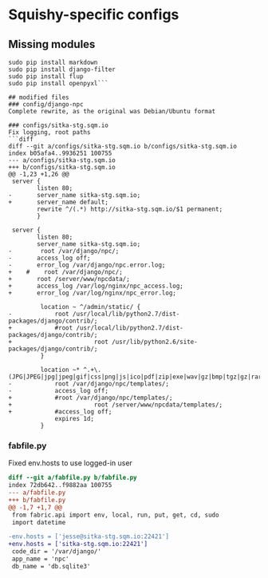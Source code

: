 # Squishy-specific configs

## Missing modules
```sudo pip install djangorestframework
sudo pip install markdown
sudo pip install django-filter
sudo pip install flup
sudo pip install openpyxl```

## modified files
### config/django-npc
Complete rewrite, as the original was Debian/Ubuntu format

### configs/sitka-stg.sqm.io
Fix logging, root paths
```diff
diff --git a/configs/sitka-stg.sqm.io b/configs/sitka-stg.sqm.io
index b05afa4..9936251 100755
--- a/configs/sitka-stg.sqm.io
+++ b/configs/sitka-stg.sqm.io
@@ -1,23 +1,26 @@
 server {
        listen 80;
-       server_name sitka-stg.sqm.io;
+       server_name default;
        rewrite ^/(.*) http://sitka-stg.sqm.io/$1 permanent;
        }

 server {
        listen 80;
        server_name sitka-stg.sqm.io;
-        root /var/django/npc/;
-       access_log off;
-       error_log /var/django/npc.error.log;
+    #    root /var/django/npc/;
+       root /server/www/npcdata/;
+       access_log /var/log/nginx/npc_access.log;
+       error_log /var/log/nginx/npc_error.log;

         location ~ ^/admin/static/ {
-            root /usr/local/lib/python2.7/dist-packages/django/contrib/;
+            #root /usr/local/lib/python2.7/dist-packages/django/contrib/;
+                       root /usr/lib/python2.6/site-packages/django/contrib/;
         }

         location ~* ^.+\.(JPG|JPEG|jpg|jpeg|gif|css|png|js|ico|pdf|zip|exe|wav|gz|bmp|tgz|gz|rar|
-            root /var/django/npc/templates/;
-            access_log off;
+            #root /var/django/npc/templates/;
+                       root /server/www/npcdata/templates/;
+            #access_log off;
             expires 1d;
         }
```

### fabfile.py
Fixed env.hosts to use logged-in user
```diff
diff --git a/fabfile.py b/fabfile.py
index 72db642..f9882aa 100755
--- a/fabfile.py
+++ b/fabfile.py
@@ -1,7 +1,7 @@
 from fabric.api import env, local, run, put, get, cd, sudo
 import datetime

-env.hosts = ['jesse@sitka-stg.sqm.io:22421']
+env.hosts = ['sitka-stg.sqm.io:22421']
 code_dir = '/var/django/'
 app_name = 'npc'
 db_name = 'db.sqlite3'
```
